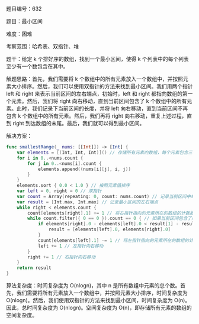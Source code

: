 题目编号：632

题目：最小区间

难度：困难

考察范围：哈希表、双指针、堆

题干：给定 k 个排好序的数组，找到一个最小区间，使得 k 个列表中的每个列表至少有一个数包含在其中。

解题思路：首先，我们需要将 k 个数组中的所有元素放入一个数组中，并按照元素大小排序。然后，我们可以使用双指针的方法来找到最小区间。我们用两个指针 left 和 right 来表示当前区间的左右端点，初始时，left 和 right 都指向数组的第一个元素。然后，我们将 right 向右移动，直到当前区间包含了 k 个数组中的所有元素。此时，我们记录下当前区间的长度，并将 left 向右移动，直到当前区间不再包含 k 个数组中的所有元素。然后，我们再将 right 向右移动，重复上述过程，直到 right 到达数组的末尾。最后，我们就可以得到最小区间。

解决方案：

```swift
func smallestRange(_ nums: [[Int]]) -> [Int] {
    var elements = [(Int, Int, Int)]() // 存储所有元素的数组，每个元素包含三个值：元素值、元素所在的数组下标、元素在数组中的下标
    for i in 0..<nums.count {
        for j in 0..<nums[i].count {
            elements.append((nums[i][j], i, j))
        }
    }
    elements.sort { 0.0 < 1.0 } // 按照元素值排序
    var left = 0, right = 0 // 双指针
    var count = Array(repeating: 0, count: nums.count) // 记录当前区间中每个数组中包含的元素个数
    var result = [Int.max, Int.max] // 记录最小区间的左右端点
    while right < elements.count {
        count[elements[right].1] += 1 // 将右指针指向的元素所在的数组的计数器加 1
        while count.filter({ 0 == 0 }).count == 0 { // 如果当前区间包含了所有数组中的元素
            if elements[right].0 - elements[left].0 < result[1] - result[0] { // 更新最小区间
                result = [elements[left].0, elements[right].0]
            }
            count[elements[left].1] -= 1 // 将左指针指向的元素所在的数组的计数器减 1
            left += 1 // 左指针向右移动
        }
        right += 1 // 右指针向右移动
    }
    return result
}
```

算法复杂度：时间复杂度为 O(nlogn)，其中 n 是所有数组中元素的总个数。首先，我们需要将所有元素放入一个数组中，并按照元素大小排序，时间复杂度为 O(nlogn)。然后，我们使用双指针的方法来找到最小区间，时间复杂度为 O(n)。因此，总时间复杂度为 O(nlogn)。空间复杂度为 O(n)，即存储所有元素的数组的空间复杂度。